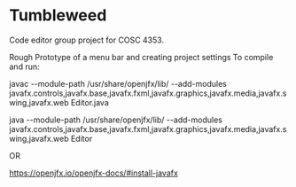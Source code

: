 # Tumbleweed
Code editor group project for COSC 4353.

Rough Prototype of a menu bar and creating project settings
To compile and run:

javac --module-path /usr/share/openjfx/lib/ --add-modules javafx.controls,javafx.base,javafx.fxml,javafx.graphics,javafx.media,javafx.swing,javafx.web Editor.java

java --module-path /usr/share/openjfx/lib/ --add-modules javafx.controls,javafx.base,javafx.fxml,javafx.graphics,javafx.media,javafx.swing,javafx.web Editor

OR

https://openjfx.io/openjfx-docs/#install-javafx
